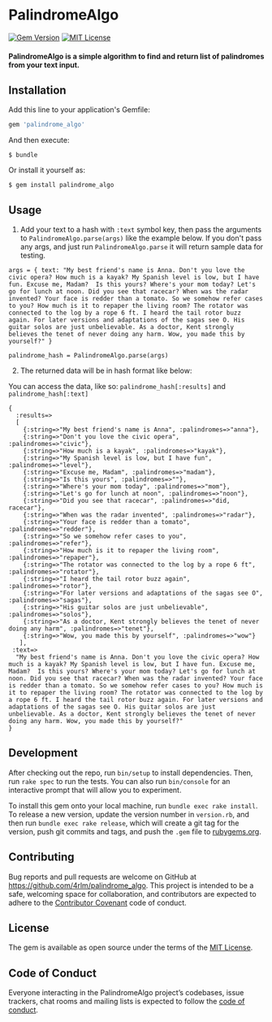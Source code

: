 # PalindromeAlgo

[![Gem Version](https://badge.fury.io/rb/palindrome_algo.svg)](https://badge.fury.io/rb/palindrome_algo)
[![MIT License](https://img.shields.io/badge/License-MIT-yellow.svg)](https://opensource.org/licenses/MIT)

#### PalindromeAlgo is a simple algorithm to find and return list of palindromes from your text input.


## Installation

Add this line to your application's Gemfile:

```ruby
gem 'palindrome_algo'
```

And then execute:

    $ bundle

Or install it yourself as:

    $ gem install palindrome_algo

## Usage

1) Add your text to a hash with `:text` symbol key, then pass the arguments to `PalindromeAlgo.parse(args)` like the example below.  If you don't pass any args, and just run `PalindromeAlgo.parse` it will return sample data for testing.

```
args = { text: "My best friend's name is Anna. Don't you love the civic opera? How much is a kayak? My Spanish level is low, but I have fun. Excuse me, Madam?  Is this yours? Where's your mom today? Let's go for lunch at noon. Did you see that racecar? When was the radar invented? Your face is redder than a tomato. So we somehow refer cases to you? How much is it to repaper the living room? The rotator was connected to the log by a rope 6 ft. I heard the tail rotor buzz again. For later versions and adaptations of the sagas see O. His guitar solos are just unbelievable. As a doctor, Kent strongly believes the tenet of never doing any harm. Wow, you made this by yourself?" }

palindrome_hash = PalindromeAlgo.parse(args)
```

2) The returned data will be in hash format like below:

You can access the data, like so: `palindrome_hash[:results]` and `palindrome_hash[:text]`

```
{
  :results=>
  [
    {:string=>"My best friend's name is Anna", :palindromes=>"anna"},
    {:string=>"Don't you love the civic opera", :palindromes=>"civic"},
    {:string=>"How much is a kayak", :palindromes=>"kayak"},
    {:string=>"My Spanish level is low, but I have fun", :palindromes=>"level"},
    {:string=>"Excuse me, Madam", :palindromes=>"madam"},
    {:string=>"Is this yours", :palindromes=>""},
    {:string=>"Where's your mom today", :palindromes=>"mom"},
    {:string=>"Let's go for lunch at noon", :palindromes=>"noon"},
    {:string=>"Did you see that racecar", :palindromes=>"did, racecar"},
    {:string=>"When was the radar invented", :palindromes=>"radar"},
    {:string=>"Your face is redder than a tomato", :palindromes=>"redder"},
    {:string=>"So we somehow refer cases to you", :palindromes=>"refer"},
    {:string=>"How much is it to repaper the living room", :palindromes=>"repaper"},
    {:string=>"The rotator was connected to the log by a rope 6 ft", :palindromes=>"rotator"},
    {:string=>"I heard the tail rotor buzz again", :palindromes=>"rotor"},
    {:string=>"For later versions and adaptations of the sagas see O", :palindromes=>"sagas"},
    {:string=>"His guitar solos are just unbelievable", :palindromes=>"solos"},
    {:string=>"As a doctor, Kent strongly believes the tenet of never doing any harm", :palindromes=>"tenet"},
    {:string=>"Wow, you made this by yourself", :palindromes=>"wow"}
   ],
 :text=>
  "My best friend's name is Anna. Don't you love the civic opera? How much is a kayak? My Spanish level is low, but I have fun. Excuse me, Madam?  Is this yours? Where's your mom today? Let's go for lunch at noon. Did you see that racecar? When was the radar invented? Your face is redder than a tomato. So we somehow refer cases to you? How much is it to repaper the living room? The rotator was connected to the log by a rope 6 ft. I heard the tail rotor buzz again. For later versions and adaptations of the sagas see O. His guitar solos are just unbelievable. As a doctor, Kent strongly believes the tenet of never doing any harm. Wow, you made this by yourself?"
}
```


## Development

After checking out the repo, run `bin/setup` to install dependencies. Then, run `rake spec` to run the tests. You can also run `bin/console` for an interactive prompt that will allow you to experiment.

To install this gem onto your local machine, run `bundle exec rake install`. To release a new version, update the version number in `version.rb`, and then run `bundle exec rake release`, which will create a git tag for the version, push git commits and tags, and push the `.gem` file to [rubygems.org](https://rubygems.org).

## Contributing

Bug reports and pull requests are welcome on GitHub at https://github.com/4rlm/palindrome_algo. This project is intended to be a safe, welcoming space for collaboration, and contributors are expected to adhere to the [Contributor Covenant](http://contributor-covenant.org) code of conduct.

## License

The gem is available as open source under the terms of the [MIT License](https://opensource.org/licenses/MIT).

## Code of Conduct

Everyone interacting in the PalindromeAlgo project’s codebases, issue trackers, chat rooms and mailing lists is expected to follow the [code of conduct](https://github.com/4rlm/palindrome_algo/blob/master/CODE_OF_CONDUCT.md).
